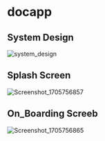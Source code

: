 # docapp


## System Design
![system_design](https://github.com/osamamahmoud2/docapp/assets/140035818/7333c172-1ba5-4100-8964-13babf15c0a0)

## Splash Screen 
![Screenshot_1705756857](https://github.com/osamamahmoud2/docapp/assets/140035818/a4e77843-d802-4917-9ff0-7ce9bd2211e3)

## On_Boarding Screeb
![Screenshot_1705756865](https://github.com/osamamahmoud2/docapp/assets/140035818/802b2520-2635-4314-bae2-6d5b87ce241e)


